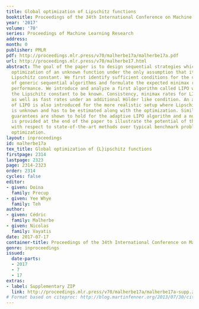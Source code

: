 ```yaml
---
title: Global optimization of Lipschitz functions
booktitle: Proceedings of the 34th International Conference on Machine Learning
year: '2017'
volume: '70'
series: Proceedings of Machine Learning Research
address: 
month: 0
publisher: PMLR
pdf: http://proceedings.mlr.press/v70/malherbe17a/malherbe17a.pdf
url: http://proceedings.mlr.press/v70/malherbe17.html
abstract: The goal of the paper is to design sequential strategies which lead to efficient
  optimization of an unknown function under the only assumption that it has a finite
  Lipschitz constant. We first identify sufficient conditions for the consistency
  of generic sequential algorithms and formulate the expected minimax rate for their
  performance. We introduce and analyze a first algorithm called LIPO which assumes
  the Lipschitz constant to be known. Consistency, minimax rates for LIPO are proved,
  as well as fast rates under an additional Hölder like condition. An adaptive version
  of LIPO is also introduced for the more realistic setup where Lipschitz constant
  is unknown and has to be estimated along with the optimization. Similar theoretical
  guarantees are shown to hold for the adaptive LIPO algorithm and a numerical assessment
  is provided at the end of the paper to illustrate the potential of this strategy
  with respect to state-of-the-art methods over typical benchmark problems for global
  optimization.
layout: inproceedings
id: malherbe17a
tex_title: Global optimization of {L}ipschitz functions
firstpage: 2314
lastpage: 2323
page: 2314-2323
order: 2314
cycles: false
editor:
- given: Doina
  family: Precup
- given: Yee Whye
  family: Teh
author:
- given: Cédric
  family: Malherbe
- given: Nicolas
  family: Vayatis
date: 2017-07-17
container-title: Proceedings of the 34th International Conference on Machine Learning
genre: inproceedings
issued:
  date-parts:
  - 2017
  - 7
  - 17
extras:
- label: Supplementary ZIP
  link: http://proceedings.mlr.press/v70/malherbe17a/malherbe17a-supp.zip
# Format based on citeproc: http://blog.martinfenner.org/2013/07/30/citeproc-yaml-for-bibliographies/
---
```

